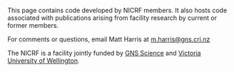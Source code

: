This page contains code developed by NICRF members. It also hosts code associated with publications arising from facility research by current or former members.

For comments or questions, email Matt Harris at m.harris@gns.cri.nz

The NICRF is a facility jointly funded by [GNS Science](https://www.gns.cri.nz/) and [Victoria University of Wellington](https://www.wgtn.ac.nz/).
